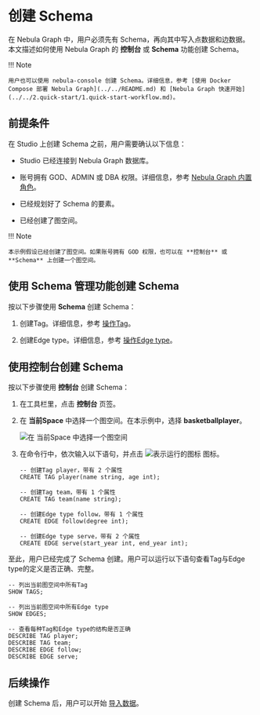# 创建 Schema

在 Nebula Graph 中，用户必须先有 Schema，再向其中写入点数据和边数据。本文描述如何使用 Nebula Graph 的 **控制台** 或 **Schema** 功能创建 Schema。

!!! Note

    用户也可以使用 nebula-console 创建 Schema。详细信息，参考 [使用 Docker Compose 部署 Nebula Graph](../../README.md) 和 [Nebula Graph 快速开始](../../2.quick-start/1.quick-start-workflow.md)。

## 前提条件

在 Studio 上创建 Schema 之前，用户需要确认以下信息：

- Studio 已经连接到 Nebula Graph 数据库。

- 账号拥有 GOD、ADMIN 或 DBA 权限。详细信息，参考 [Nebula Graph 内置角色](../../7.data-security/1.authentication/3.role-list.md)。

- 已经规划好了 Schema 的要素。

- 已经创建了图空间。

!!! Note

    本示例假设已经创建了图空间。如果账号拥有 GOD 权限，也可以在 **控制台** 或 **Schema** 上创建一个图空间。

## 使用 Schema 管理功能创建 Schema

按以下步骤使用 **Schema** 创建 Schema：

1. 创建Tag。详细信息，参考 [操作Tag](../manage-schema/st-ug-crud-tag.md)。

2. 创建Edge type。详细信息，参考 [操作Edge type](../manage-schema/st-ug-crud-edge-type.md)。

## 使用控制台创建 Schema

按以下步骤使用 **控制台** 创建 Schema：

1. 在工具栏里，点击 **控制台** 页签。

2. 在 **当前Space** 中选择一个图空间。在本示例中，选择 **basketballplayer**。

   ![在 当前Space 中选择一个图空间](../figs/st-ug-007-1.png "选择图空间")

3. 在命令行中，依次输入以下语句，并点击 ![表示运行的图标](../figs/st-ug-008.png "Run 图标") 图标。

   ```nGQL
   -- 创建Tag player，带有 2 个属性
   CREATE TAG player(name string, age int);

   -- 创建Tag team，带有 1 个属性
   CREATE TAG team(name string);

   -- 创建Edge type follow，带有 1 个属性
   CREATE EDGE follow(degree int);

   -- 创建Edge type serve，带有 2 个属性
   CREATE EDGE serve(start_year int, end_year int);
   ```

至此，用户已经完成了 Schema 创建。用户可以运行以下语句查看Tag与Edge type的定义是否正确、完整。

```nGQL
-- 列出当前图空间中所有Tag
SHOW TAGS;

-- 列出当前图空间中所有Edge type
SHOW EDGES;

-- 查看每种Tag和Edge type的结构是否正确
DESCRIBE TAG player;
DESCRIBE TAG team;
DESCRIBE EDGE follow;
DESCRIBE EDGE serve;
```

## 后续操作

创建 Schema 后，用户可以开始 [导入数据](st-ug-import-data.md)。
